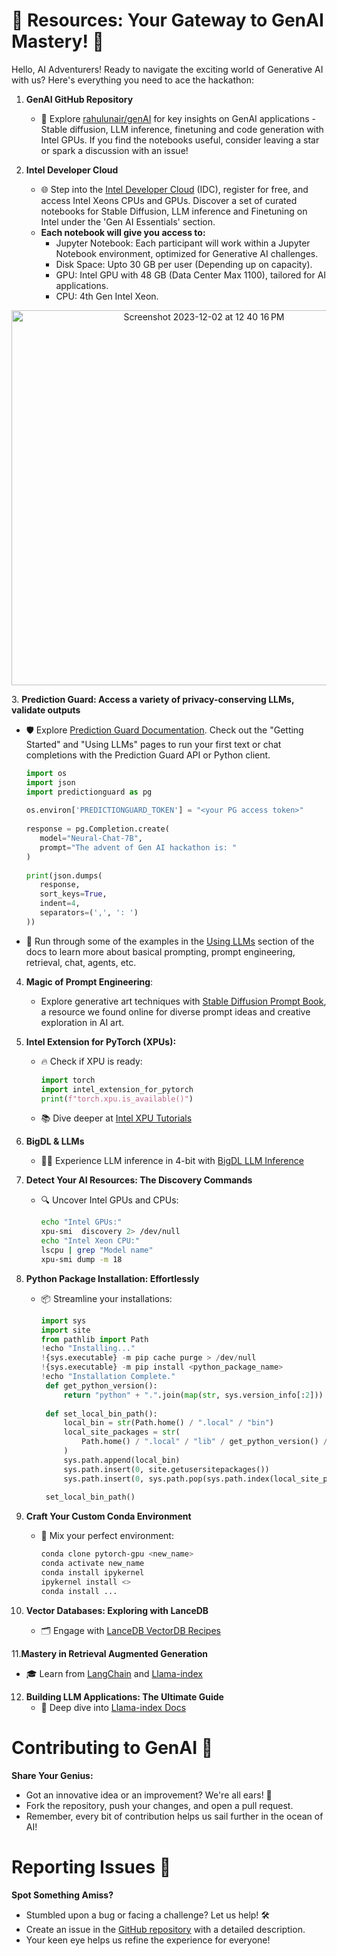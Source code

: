 # 🚀 Resources: Your Gateway to GenAI Mastery! 🌟

Hello, AI Adventurers! Ready to navigate the exciting world of Generative AI with us? Here's everything you need to ace the hackathon:

1. **GenAI GitHub Repository**
   - 🧭 Explore [rahulunair/genAI](https://github.com/rahulunair/genAI) for key insights on GenAI applications - Stable diffusion, LLM inference, finetuning and code generation with Intel GPUs. If you find the notebooks useful, consider leaving a star or spark a discussion with an issue!

2. **Intel Developer Cloud**
   
   - 🌐 Step into the [Intel Developer Cloud](https://cloud.intel.com) (IDC), register for free, and access Intel Xeons CPUs and GPUs. Discover a set of curated notebooks for Stable Diffusion, LLM inference and Finetuning on Intel under the 'Gen AI Essentials' section.
   - **Each notebook will give you access to:** 
      - Jupyter Notebook: Each participant will work within a Jupyter Notebook environment, optimized for Generative AI challenges. 
      - Disk Space: Upto 30 GB per user (Depending up on capacity). 
      - GPU: Intel GPU with 48 GB (Data Center Max 1100), tailored for AI applications. 
      - CPU: 4th Gen Intel Xeon. 

<div align=center>
<img width="600" alt="Screenshot 2023-12-02 at 12 40 16 PM" src="https://github.com/adventofgenai/resources/assets/786476/50f0cf09-1d2c-489c-a3d3-0fdb23214062"/>
</div>

<a name="prediction-guard"></a>
3. **Prediction Guard: Access a variety of privacy-conserving LLMs, validate outputs**
   - 🛡️ Explore [Prediction Guard Documentation](https://docs.predictionguard.com). Check out the "Getting Started" and "Using LLMs" pages to run your first text or chat completions with the Prediction Guard API or Python client.

      ```python
      import os
      import json
      import predictionguard as pg
   
      os.environ['PREDICTIONGUARD_TOKEN'] = "<your PG access token>"
   
      response = pg.Completion.create(
         model="Neural-Chat-7B",
         prompt="The advent of Gen AI hackathon is: "
      )
   
      print(json.dumps(
         response,
         sort_keys=True,
         indent=4,
         separators=(',', ': ')
      ))
      ```

   - 💪 Run through some of the examples in the [Using LLMs](https://docs.predictionguard.com/usingllms) section of the docs to learn more about basical prompting, prompt engineering, retrieval, chat, agents, etc.

4. **Magic of Prompt Engineering**:
   - Explore generative art techniques with [Stable Diffusion Prompt Book](https://openart.ai/promptbook), a resource we found online for diverse prompt ideas and creative exploration in AI art.

5. **Intel Extension for PyTorch (XPUs):**
   - 🔥 Check if XPU is ready:
     ```python
     import torch
     import intel_extension_for_pytorch
     print(f"torch.xpu.is_available()")
     ```
   - 📚 Dive deeper at [Intel XPU Tutorials](https://intel.github.io/intel-extension-for-pytorch/xpu/latest/tutorials/examples.html)

6. **BigDL & LLMs**
   - 🧙‍♂️ Experience LLM inference in 4-bit with [BigDL LLM Inference](https://github.com/intel-analytics/BigDL/blob/main/python/llm/example/GPU/HF-Transformers-AutoModels/Model/llama2/generate.py#L58)

7. **Detect Your AI Resources: The Discovery Commands**
   - 🔍 Uncover Intel GPUs and CPUs:
     ```bash
     echo "Intel GPUs:"
     xpu-smi  discovery 2> /dev/null
     echo "Intel Xeon CPU:"
     lscpu | grep "Model name"
     xpu-smi dump -m 18
     ```

8. **Python Package Installation: Effortlessly**
   - 📦 Streamline your installations:
     ```python
     import sys
     import site
     from pathlib import Path
     !echo "Installing..."
     !{sys.executable} -m pip cache purge > /dev/null
     !{sys.executable} -m pip install <python_package_name>
     !echo "Installation Complete."
      def get_python_version():
          return "python" + ".".join(map(str, sys.version_info[:2]))
      
      def set_local_bin_path():
          local_bin = str(Path.home() / ".local" / "bin") 
          local_site_packages = str(
              Path.home() / ".local" / "lib" / get_python_version() / "site-packages"
          )
          sys.path.append(local_bin)
          sys.path.insert(0, site.getusersitepackages())
          sys.path.insert(0, sys.path.pop(sys.path.index(local_site_packages)))
      
      set_local_bin_path()
     ```
   
9. **Craft Your Custom Conda Environment**
   - 🧪 Mix your perfect environment:
     ```bash
     conda clone pytorch-gpu <new_name>
     conda activate new_name
     conda install ipykernel
     ipykernel install <>
     conda install ...
     ```
     
10. **Vector Databases: Exploring with LanceDB**
    - 🗂️ Engage with [LanceDB VectorDB Recipes](https://github.com/lancedb/vectordb-recipes/blob/main/examples/multimodal_search/main.ipynb)

11.**Mastery in Retrieval Augmented Generation**
   - 🎓 Learn from [LangChain](https://python.langchain.com/docs/use_cases/question_answering/) and [Llama-index](https://docs.llamaindex.ai/en/stable/getting_started/concepts.html)
 
12. **Building LLM Applications: The Ultimate Guide**
    - 📘 Deep dive into [Llama-index Docs](https://docs.llamaindex.ai/en/stable/understanding/understanding.html)

# Contributing to GenAI 🤝

**Share Your Genius:**
- Got an innovative idea or an improvement? We're all ears! 🌟
- Fork the repository, push your changes, and open a pull request.
- Remember, every bit of contribution helps us sail further in the ocean of AI!

# Reporting Issues 🐛

**Spot Something Amiss?**
- Stumbled upon a bug or facing a challenge? Let us help! 🛠️
- Create an issue in the [GitHub repository](https://github.com/adventofgenai/genAI/issues) with a detailed description.
- Your keen eye helps us refine the experience for everyone!

